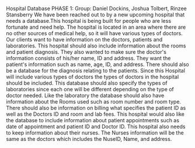 Hospital Database
PHASE 1:
Group: Daniel Dockins, Joshua Tolbert, Rinzee Stansberry
We have been reached out to by a new upcoming hospital that needs a database.This hospital is being built for people who are less fortunate and need help. The hospital is located in an area where there are no other sources of medical help, so it will have various types of doctors. Our clients want to have information on the doctors, patients and laboratories. This hospital should also include information about the rooms and patient diagnosis. They also wanted to make sure the doctor's information consists of his/her name, ID and address. They want the patient's information such as name, age, ID, and address. There should also be a database for the diagnosis relating to the patients. Since this Hospital will include various types of doctors the types of doctors in the hospital should be included. This database should also specify the types of laboratories since each one will be different depending on the type of doctor needed. Like the laboratory the database should also have information about the Rooms used such as room number and room type. There should also be information on billing what specifies the patient ID as well as the Doctors ID and room and lab fees. This hospital would also like the database to include information about patient appointments such as date of appointment and patient ID and Doctor ID. This hospital also needs to keep information about their nurses. The Nurses information will be the same as the doctors which includes the NuseID, Name, and address. 
